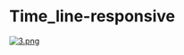 # Time_line-responsive

[![3.png](https://i.postimg.cc/g08FywyM/3.png)](https://postimg.cc/qtJ54v5n)
